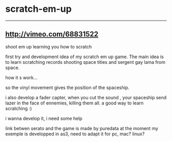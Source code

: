 scratch-em-up
=============
-----------------------------------------
http://vimeo.com/68831522
-----------------------------------------


shoot em up learning you how to scratch

first try and development idea of my scratch em up game.
The main idea is to learn scratching records shooting space tities and sergent gay lama from space.

how it  s work...

so the vinyl movement gives the position of the spaceship.

i also develop a fader capter, when you cut the sound , your spaceship send lazer in the face of ennemies, 
killing them all. a good way to learn scratching :)

i wanna develop it, i need some help

link betwen serato and the game is made by puredata at the moment
my exemple is developped in as3, need to adapt it for pc, mac? linux?

